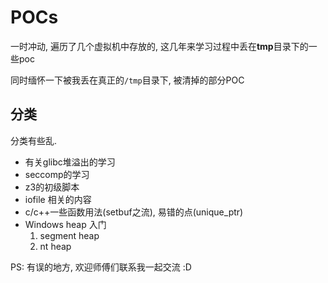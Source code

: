 # POCs

一时冲动, 遍历了几个虚拟机中存放的, 这几年来学习过程中丢在**tmp**目录下的一些poc 

同时缅怀一下被我丢在真正的`/tmp`目录下, 被清掉的部分POC

## 分类

分类有些乱. 

- 有关glibc堆溢出的学习
- seccomp的学习
- z3的初级脚本
- iofile 相关的内容
- c/c++一些函数用法(setbuf之流), 易错的点(unique_ptr)
- Windows heap 入门
    1. segment heap
    2. nt heap



PS: 有误的地方, 欢迎师傅们联系我一起交流  :D